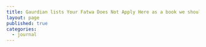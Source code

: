 ```yaml
---
title: Gaurdian lists Your Fatwa Does Not Apply Here as a book we should all be reading
layout: page
published: true
categories:
  - journal
---
```

